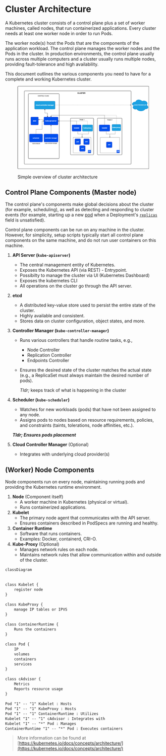 # Cluster Architecture

A Kubernetes cluster consists of a control plane plus a set of worker machines, called nodes, that run containerized applications. Every cluster needs at least one worker node in order to run Pods.

The worker node(s) host the Pods that are the components of the application workload. The control plane manages the worker nodes and the Pods in the cluster. In production environments, the control plane usually runs across multiple computers and a cluster usually runs multiple nodes, providing fault-tolerance and high availability.

This document outlines the various components you need to have for a complete and working Kubernetes cluster.

<figure><img src="../.gitbook/assets/image.png" alt=""><figcaption><p>Simple overview of cluster architecture</p></figcaption></figure>

## Control Plane Components (Master node)

The control plane's components make global decisions about the cluster (for example, scheduling), as well as detecting and responding to cluster events (for example, starting up a new [pod](https://kubernetes.io/docs/concepts/workloads/pods/) when a Deployment's [`replicas`](https://kubernetes.io/docs/reference/glossary/?all=true#term-replica) field is unsatisfied).

Control plane components can be run on any machine in the cluster. However, for simplicity, setup scripts typically start all control plane components on the same machine, and do not run user containers on this machine.

1. **API Server (`kube-apiserver`)**
   * The central management entity of Kubernetes.
   * Exposes the Kubernetes API (via REST) - Entrypoint.
   * Possibilty to manage the cluster via UI (Kubernetes Dashboard)
   * Exposes the kubernetes CLI
   * All operations on the cluster go through the API server.
2. **etcd**
   * A distributed key-value store used to persist the entire state of the cluster.
   * Highly available and consistent.
   * Stores data on cluster configuration, object states, and more.
3. **Controller Manager (`kube-controller-manager`)**
   * Runs various controllers that handle routine tasks, e.g.,
     * Node Controller
     * Replication Controller
     * Endpoints Controller
   *   Ensures the desired state of the cluster matches the actual state (e.g., a ReplicaSet must always maintain the desired number of pods).

       _Tldr;_ keeps track of what is happening in the cluster
4.  **Scheduler (`kube-scheduler`)**

    * Watches for new workloads (pods) that have not been assigned to any node.
    * Assigns pods to nodes based on resource requirements, policies, and constraints (taints, tolerations, node affinities, etc.).

    _**Tldr; Ensures pods placement**_
5. **Cloud Controller Manager** (Optional)
   * Integrates with underlying cloud provider(s)

## (Worker) Node Components

Node components run on every node, maintaining running pods and providing the Kubernetes runtime environment.

1. **Node** (Component itself)
   * A worker machine in Kubernetes (physical or virtual).
   * Runs containerized applications.
2. **Kubelet**
   * The primary node agent that communicates with the API server.
   * Ensures containers described in PodSpecs are running and healthy.
3. **Container Runtime**
   * Software that runs containers.
   * Examples: Docker, containerd, CRI-O.
4. **Kube-Proxy** (Optional)
   * Manages network rules on each node.
   * Maintains network rules that allow communication within and outside of the cluster.

```mermaid
classDiagram


class Kubelet {
    register node
}

class KubeProxy {
    manage IP tables or IPVS
}

class ContainerRuntime {
    Runs the containers
}

class Pod {
    IP
    volumes
    containers
    services
}

class cAdvisor {
    Metrics
    Reports resource usage
}

Pod "1" -- "1" Kubelet : Hosts
Pod "1" -- "1" KubeProxy : Hosts
Pod "1" -- "1" ContainerRuntime : Utilizes
Kubelet "1" -- "1" cAdvisor : Integrates with
Kubelet "1" -- "*" Pod : Manages
ContainerRuntime "1" -- "*" Pod : Executes containers
```

> More information can be found at [https://kubernetes.io/docs/concepts/architecture/](https://kubernetes.io/docs/concepts/architecture/)

